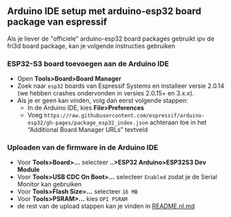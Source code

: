 ## Arduino IDE setup met arduino-esp32 board package van espressif
Als je liever de "officiele" arduino-esp32 board packages gebruikt ipv de fri3d board package, kan je volgende instructies gebruiken

### ESP32-S3 board toevoegen aan de Arduino IDE

* Open **Tools>Board>Board Manager**
* Zoek naar `esp32` boards van Espressif Systems en installeer versie 2.0.14 (we hebben crashes ondervonden in versies 2.0.15+ en 3.x.x).
* Als je er geen kan vinden, volg dan eerst volgende stappen:
  * In de Arduino IDE, kies **File>Preferences**
  * Voeg `https://raw.githubusercontent.com/espressif/arduino-esp32/gh-pages/package_esp32_index.json` achteraan toe in het  “Additional Board Manager URLs” textveld

### Uploaden van de firmware in de Arduino IDE
* Voor **Tools>Board>...** selecteer **..>ESP32 Arduino>ESP32S3 Dev Module**
* Voor **Tools>USB CDC On Boot>...** selecteer `Enabled` zodat je de Serial Monitor kan gebruiken
* Voor **Tools>Flash Size>...** selecteer `16 MB`
* Voor **Tools>PSRAM>...** kies `OPI PSRAM`
* de rest van de upload stappen kan je vinden in [README.nl.md](./README.nl.md)
